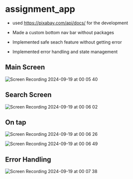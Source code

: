 # assignment_app

* used https://pixabay.com/api/docs/ for the development

* Made a custom bottom nav bar without packages
* Implemented safe seach feature without getting error
* Implemented error handling and state management


## Main Screen
![Screen Recording 2024-09-19 at 00 05 40](https://github.com/user-attachments/assets/167a1998-2a07-431d-a650-e589bd61f0b4)


## Search Screen
![Screen Recording 2024-09-19 at 00 06 02](https://github.com/user-attachments/assets/2060e8c8-11ce-4ef6-9821-a12840454e29)

## On tap
![Screen Recording 2024-09-19 at 00 06 26](https://github.com/user-attachments/assets/c45e6431-ed9e-4bd1-9769-1faa75f7b21c)


![Screen Recording 2024-09-19 at 00 06 49](https://github.com/user-attachments/assets/aa14cfbb-0ecf-45d9-b9d3-47808d42535f)


## Error Handling
![Screen Recording 2024-09-19 at 00 07 38](https://github.com/user-attachments/assets/45faede2-ddcd-4324-bfab-1d42748d7c53)

